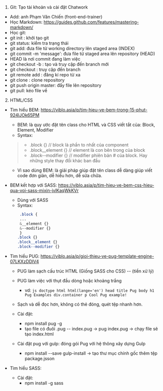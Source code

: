 1. Git: Tạo tài khoản và cài đặt Chatwork
- Add: anh Phạm Văn Chiến (front-end-trainer)
- Học Markdown: https://guides.github.com/features/mastering-markdown/
- Học git: 
- git init : khởi tạo git
- git status: kiểm tra trạng thái
- git add: đưa file từ working directory lên staged area (INDEX)
- git commit -m 'message': đưa file từ staged area lên repository (HEAD)
- HEAD là nơi commit đang làm việc
- git checkout -b <branchname>: tạo và truy cập đến branch mới
- git checkout <branchname>: truy cập đến branch
- git remote add <repo>: đăng kí repo từ xa
- git clone <repository>: clone repository
- git push origin master: đẩy file lên repository
- git pull: kéo file về
2. HTML/CSS
- Tìm hiểu BEM:
    https://viblo.asia/p/tim-hieu-ve-bem-trong-15-phut-924lJOk65PM
    - BEM: là quy ước đặt tên class cho HTML và CSS
    viết tắt của: Block, Element, Modifier
    - Syntax:
    >  - .block {}  // block là phần to nhất của component
    >  - .block__element {} // element là con bên trong của block
    >  - .block--modifier {} // modifier phiên bản # của block. Hay những style thay đổi khác ban đầu
    - Vì sao dùng BEM: là giải pháp giúp đặt tên class dễ dàng       giúp viết code đơn giản, dễ hiểu hơn, dễ sửa chữa.

- BEM kết hợp với SASS:
    https://viblo.asia/p/tim-hieu-ve-bem-css-hieu-qua-voi-sass-mixin-jvlKaqWkKVr
    - Dùng với SASS
    - Syntax:
        ```css
         .block {
         ...
         &__element {}
         &--modifier {}
         }
        .block {}
        .block__element {}
        .block--modifier {}
        ```
    
- Tìm hiểu PUG:
    https://viblo.asia/p/gioi-thieu-ve-pug-template-engine-07LKXzDDlV4
    - PUG làm sạch cấu trúc HTML (Giống SASS cho CSS) -- (tiền xử lý)
    - PUG làm việc với thụt đầu dòng hoặc khoảng trắng
        - vd:
               ```js
               doctype html
               html(lange='en')
                    head
                       title Pug
                    body
                       h1 Pug Examples
                       div.container
                           p Cool Pug example!
                ```
    - Sạch và dễ đọc hơn, không có thẻ đóng, quét tệp nhanh hơn.
    - Cài đặt:
        - npm install pug -g
        - tạo file có đuôi .pug -- index.pug
    -> pug index.pug -> chạy file sẽ tạo index.html
    
    - Cài đặt pug với gulp: đóng gói Pug với hệ thông xây dựng Gulp
        - npm install --save gulp-install -> tạo thư mục chính gốc thêm tệp package.jsson

- Tìm hiểu SASS:
    - Cài đặt:
        - npm install -g sass
